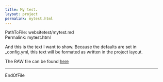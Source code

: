 ```yaml
---
title: My test.
layout: project
permalink: mytest.html
---
```


PathToFile:  websitetest/mytest.md  
Permalink:  mytest.html

And this is the text I want to show. 
Because the defaults are set in _config.yml, 
this text will be formated as written
in the project layout.

The RAW file can be found [here](https://github.com/M2vH/websitetest/raw/gh-pages/_layouts/project.html)

---
EndOfFile
